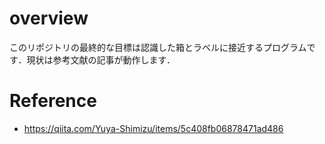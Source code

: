 # overview
このリポジトリの最終的な目標は認識した箱とラベルに接近するプログラムです．現状は参考文献の記事が動作します．

# Reference
* https://qiita.com/Yuya-Shimizu/items/5c408fb06878471ad486